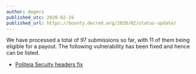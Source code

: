 ```yaml
---
author: degeri
published_utc: 2020-02-19
published_url: https://bounty.decred.org/2020/02/status-update/
---
```


We have processed a total of 97 submissions so far, with 11 of them being eligible for a payout. The following vulnerability has been fixed and hence can be listed.

- [Politeia Secuity headers fix](https://github.com/decred/politeiagui/pull/1744)
